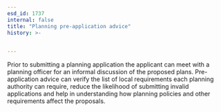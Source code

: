 ```yaml
---
esd_id: 1737
internal: false
title: "Planning pre-application advice"
history: >-
  

---
```


Prior to submitting a planning application the applicant can meet with a planning officer for an informal discussion of the proposed plans.  Pre-application advice can verify the list of local requirements each planning authority can require, reduce the likelihood of submitting invalid applications and help in understanding how planning policies and other requirements affect the proposals.

